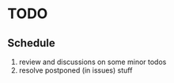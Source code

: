 # TODO
## Schedule
1. review and discussions on some minor todos
2. resolve postponed (in issues) stuff